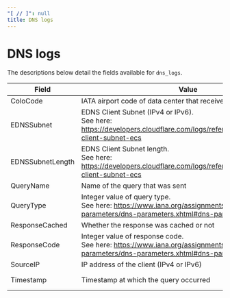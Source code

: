 ```yaml
---
"[ // ]": null
title: DNS logs
---
```


# DNS logs

The descriptions below detail the fields available for `dns_logs`.

<TableWrap>

| Field | Value | Type |
| -- | -- | -- |
| ColoCode | IATA airport code of data center that received the request | string |
| EDNSSubnet | EDNS Client Subnet (IPv4 or IPv6). <br />See here: https://developers.cloudflare.com/logs/reference/glossary#edns-client-subnet-ecs | string |
| EDNSSubnetLength | EDNS Client Subnet length. <br />See here: https://developers.cloudflare.com/logs/reference/glossary#edns-client-subnet-ecs | int |
| QueryName | Name of the query that was sent | string |
| QueryType | Integer value of query type. <br />See here: https://www.iana.org/assignments/dns-parameters/dns-parameters.xhtml#dns-parameters-4 | int |
| ResponseCached | Whether the response was cached or not | bool |
| ResponseCode | Integer value of response code. <br />See here: https://www.iana.org/assignments/dns-parameters/dns-parameters.xhtml#dns-parameters-6 | int |
| SourceIP | IP address of the client (IPv4 or IPv6) | string |
| Timestamp | Timestamp at which the query occurred | int or string |

</TableWrap>
